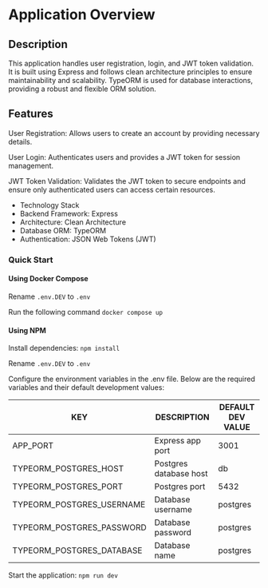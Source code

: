 # Application Overview

## Description

This application handles user registration, login, and JWT token validation. It is built using Express and follows clean architecture principles to ensure maintainability and scalability. TypeORM is used for database interactions, providing a robust and flexible ORM solution.

## Features

User Registration: Allows users to create an account by providing necessary details.

User Login: Authenticates users and provides a JWT token for session management.

JWT Token Validation: Validates the JWT token to secure endpoints and ensure only authenticated users can access certain resources.

-   Technology Stack
-   Backend Framework: Express
-   Architecture: Clean Architecture
-   Database ORM: TypeORM
-   Authentication: JSON Web Tokens (JWT)

### Quick Start

#### Using Docker Compose

Rename `.env.DEV` to `.env`

Run the following command `docker compose up`

#### Using NPM

Install dependencies: `npm install`

Rename `.env.DEV` to `.env`

Configure the environment variables in the .env file. Below are the required variables and their default development values:

| KEY                       | DESCRIPTION            | DEFAULT DEV VALUE |
| ------------------------- | ---------------------- | ----------------- |
| APP_PORT                  | Express app port       | 3001              |
| TYPEORM_POSTGRES_HOST     | Postgres database host | db                |
| TYPEORM_POSTGRES_PORT     | Postgres port          | 5432              |
| TYPEORM_POSTGRES_USERNAME | Database username      | postgres          |
| TYPEORM_POSTGRES_PASSWORD | Database password      | postgres          |
| TYPEORM_POSTGRES_DATABASE | Database name          | postgres          |

Start the application: `npm run dev`
